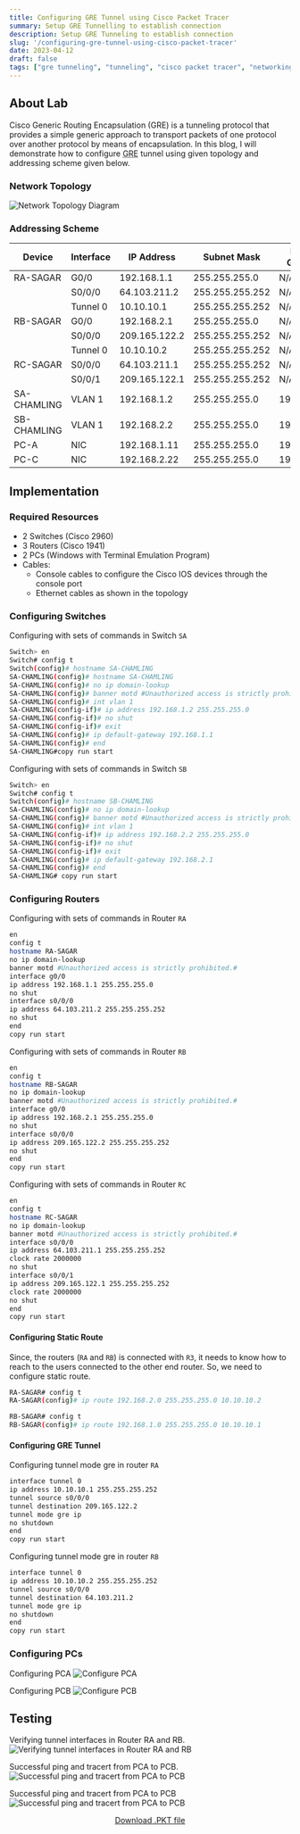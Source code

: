 ```yaml
---
title: Configuring GRE Tunnel using Cisco Packet Tracer
summary: Setup GRE Tunnelling to establish connection
description: Setup GRE Tunneling to establish connection
slug: '/configuring-gre-tunnel-using-cisco-packet-tracer'
date: 2023-04-12
draft: false
tags: ["gre tunneling", "tunneling", "cisco packet tracer", "networking"]
---
```


## About Lab

Cisco Generic Routing Encapsulation (GRE) is a tunneling protocol that provides a simple generic approach to transport packets of one protocol over another protocol by means of encapsulation. In this blog, I will demonstrate how to configure <abbr title="Graphics Interchange Format">GRE</abbr> tunnel using given topology and addressing scheme given below.

### Network Topology

![Network Topology Diagram](img/network-topology.webp)

### Addressing Scheme

| **Device**  | **Interface** | **IP Address** | **Subnet Mask** | **Default Gateway** |
| ----------- | ------------- | -------------- | --------------- | ------------------- |
| RA-SAGAR    | G0/0          | 192.168.1.1    | 255.255.255.0   | N/A                 |
|             | S0/0/0        | 64.103.211.2   | 255.255.255.252 | N/A                 |
|             | Tunnel 0      | 10.10.10.1     | 255.255.255.252 | N/A                 |
| RB-SAGAR    | G0/0          | 192.168.2.1    | 255.255.255.0   | N/A                 |
|             | S0/0/0        | 209.165.122.2  | 255.255.255.252 | N/A                 |
|             | Tunnel 0      | 10.10.10.2     | 255.255.255.252 | N/A                 |
| RC-SAGAR    | S0/0/0        | 64.103.211.1   | 255.255.255.252 | N/A                 |
|             | S0/0/1        | 209.165.122.1  | 255.255.255.252 | N/A                 |
| SA-CHAMLING | VLAN 1        | 192.168.1.2    | 255.255.255.0   | 192.168.1.1         |
| SB-CHAMLING | VLAN 1        | 192.168.2.2    | 255.255.255.0   | 192.168.2.1         |
| PC-A        | NIC           | 192.168.1.11   | 255.255.255.0   | 192.168.1.1         |
| PC-C        | NIC           | 192.168.2.22   | 255.255.255.0   | 192.168.2.1         |

## Implementation

### Required Resources

- 2 Switches (Cisco 2960)
- 3 Routers (Cisco 1941)
- 2 PCs (Windows with Terminal Emulation Program)
- Cables:
  - Console cables to configure the Cisco IOS devices through the console port
  - Ethernet cables as shown in the topology

### Configuring Switches

Configuring with sets of commands in Switch `SA`

```bash
Switch> en
Switch# config t
Switch(config)# hostname SA-CHAMLING
SA-CHAMLING(config)# hostname SA-CHAMLING
SA-CHAMLING(config)# no ip domain-lookup
SA-CHAMLING(config)# banner motd #Unauthorized access is strictly prohibited.#
SA-CHAMLING(config)# int vlan 1
SA-CHAMLING(config-if)# ip address 192.168.1.2 255.255.255.0
SA-CHAMLING(config-if)# no shut
SA-CHAMLING(config-if)# exit
SA-CHAMLING(config)# ip default-gateway 192.168.1.1
SA-CHAMLING(config)# end
SA-CHAMLING#copy run start
```

Configuring with sets of commands in Switch `SB`

```bash
Switch> en
Switch# config t
Switch(config)# hostname SB-CHAMLING
SA-CHAMLING(config)# no ip domain-lookup
SA-CHAMLING(config)# banner motd #Unauthorized access is strictly prohibited.#
SA-CHAMLING(config)# int vlan 1
SA-CHAMLING(config-if)# ip address 192.168.2.2 255.255.255.0
SA-CHAMLING(config-if)# no shut
SA-CHAMLING(config-if)# exit
SA-CHAMLING(config)# ip default-gateway 192.168.2.1
SA-CHAMLING(config)# end
SA-CHAMLING# copy run start
```

### Configuring Routers

Configuring with sets of commands in Router `RA`

```bash
en
config t
hostname RA-SAGAR
no ip domain-lookup
banner motd #Unauthorized access is strictly prohibited.#
interface g0/0
ip address 192.168.1.1 255.255.255.0
no shut
interface s0/0/0
ip address 64.103.211.2 255.255.255.252
no shut
end
copy run start
```

Configuring with sets of commands in Router `RB`

```bash
en
config t
hostname RB-SAGAR
no ip domain-lookup
banner motd #Unauthorized access is strictly prohibited.#
interface g0/0
ip address 192.168.2.1 255.255.255.0
no shut
interface s0/0/0
ip address 209.165.122.2 255.255.255.252
no shut
end
copy run start
```

Configuring with sets of commands in Router `RC`

```bash
en
config t
hostname RC-SAGAR
no ip domain-lookup
banner motd #Unauthorized access is strictly prohibited.#
interface s0/0/0
ip address 64.103.211.1 255.255.255.252
clock rate 2000000
no shut
interface s0/0/1
ip address 209.165.122.1 255.255.255.252
clock rate 2000000
no shut
end
copy run start
```

#### Configuring Static Route

Since, the routers (`RA` and `RB`) is connected with `R3`, it needs to know how to reach to the users connected to the other end router. So, we need to configure static route.

```bash
RA-SAGAR# config t
RA-SAGAR(config)# ip route 192.168.2.0 255.255.255.0 10.10.10.2
```

```bash
RB-SAGAR# config t
RB-SAGAR(config)# ip route 192.168.1.0 255.255.255.0 10.10.10.1
```

#### Configuring GRE Tunnel

Configuring tunnel mode gre in router `RA`

```bash
interface tunnel 0
ip address 10.10.10.1 255.255.255.252
tunnel source s0/0/0
tunnel destination 209.165.122.2
tunnel mode gre ip
no shutdown
end
copy run start
```

Configuring tunnel mode gre in router `RB`

```bash
interface tunnel 0
ip address 10.10.10.2 255.255.255.252
tunnel source s0/0/0
tunnel destination 64.103.211.2
tunnel mode gre ip
no shutdown
end
copy run start
```

### Configuring PCs

Configuring PCA
![Configure PCA](img/configure-pca.webp)

Configuring PCB
![Configure PCB](img/configure-pcb.webp)

## Testing

Verifying tunnel interfaces in Router RA and RB.
![Verifying tunnel interfaces in Router RA and RB](img/verifying-tunnel-interfaces.webp)

Successful ping and tracert from PCA to PCB.
![Successful ping and tracert from PCA to PCB](img/success-ping-tracert-pca-to-pcb.webp)

Successful ping and tracert from PCA to PCB
![Successful ping and tracert from PCA to PCB](img/success-ping-tracert-pcb-to-pca.webp)

<p align="center">
  <a href="gre-tunnel.pkt" download>Download .PKT file</a>
</p>

